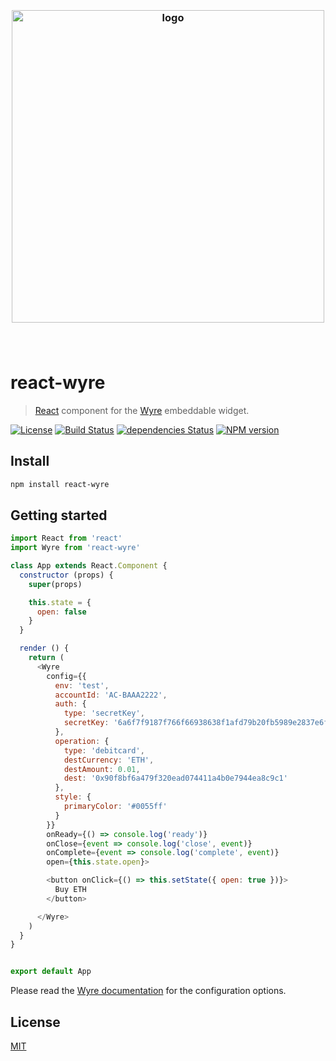 <h3 align="center">
  <br />
  <img src="https://user-images.githubusercontent.com/168240/55785987-3d1e3800-5a68-11e9-9c5f-5c06a0c40747.png" alt="logo" width="500" />
  <br />
  <br />
  <br />
</h3>

# react-wyre

> [React](https://facebook.github.io/react/) component for the [Wyre](https://www.sendwyre.com/) embeddable widget.

[![License](http://img.shields.io/badge/license-MIT-blue.svg)](https://raw.githubusercontent.com/archanova/react-wyre/master/LICENSE)
[![Build Status](https://travis-ci.org/archanova/react-wyre.svg?branch=master)](https://travis-ci.org/archanova/react-wyre)
[![dependencies Status](https://david-dm.org/archanova/react-wyre/status.svg)](https://david-dm.org/archanova/react-wyre)
[![NPM version](https://badge.fury.io/js/react-wyre.svg)](http://badge.fury.io/js/react-wyre)

## Install

```bash
npm install react-wyre
```

## Getting started

```javascript
import React from 'react'
import Wyre from 'react-wyre'

class App extends React.Component {
  constructor (props) {
    super(props)

    this.state = {
      open: false
    }
  }

  render () {
    return (
      <Wyre
        config={{
          env: 'test',
          accountId: 'AC-BAAA2222',
          auth: {
            type: 'secretKey',
            secretKey: '6a6f7f9187f766f66938638f1afd79b20fb5989e2837e6f989'
          },
          operation: {
            type: 'debitcard',
            destCurrency: 'ETH',
            destAmount: 0.01,
            dest: '0x90f8bf6a479f320ead074411a4b0e7944ea8c9c1'
          },
          style: {
            primaryColor: '#0055ff'
          }
        }}
        onReady={() => console.log('ready')}
        onClose={event => console.log('close', event)}
        onComplete={event => console.log('complete', event)}
        open={this.state.open}>

        <button onClick={() => this.setState({ open: true })}>
          Buy ETH
        </button>

      </Wyre>
    )
  }
}


export default App
```

Please read the [Wyre documentation](https://docs.sendwyre.com/docs/widget-api) for the configuration options.

## License

[MIT](License)
